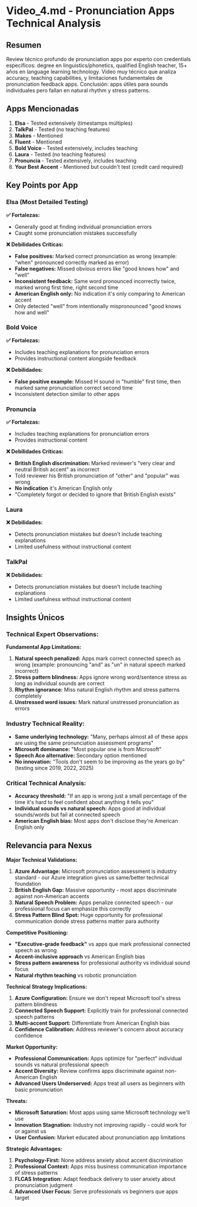 # Video_4.md - Pronunciation Apps Technical Analysis

## Resumen
Review técnico profundo de pronunciation apps por experto con credentials específicos: degree en linguistics/phonetics, qualified English teacher, 15+ años en language learning technology. Video muy técnico que analiza accuracy, teaching capabilities, y limitaciones fundamentales de pronunciation feedback apps. Conclusión: apps útiles para sounds individuales pero fallan en natural rhythm y stress patterns.

## Apps Mencionadas
1. **Elsa** - Tested extensively (timestamps múltiples)
2. **TalkPal** - Tested (no teaching features)
3. **Makes** - Mentioned
4. **Fluent** - Mentioned  
5. **Bold Voice** - Tested extensively, includes teaching
6. **Laura** - Tested (no teaching features)
7. **Pronuncia** - Tested extensively, includes teaching
8. **Your Best Accent** - Mentioned but couldn't test (credit card required)

## Key Points por App

### Elsa (Most Detailed Testing)
**✅ Fortalezas:**
- Generally good at finding individual pronunciation errors
- Caught some pronunciation mistakes successfully

**❌ Debilidades Críticas:**
- **False positives:** Marked correct pronunciation as wrong (example: "when" pronounced correctly marked as error)
- **False negatives:** Missed obvious errors like "good knows how" and "well" 
- **Inconsistent feedback:** Same word pronounced incorrectly twice, marked wrong first time, right second time
- **American English only:** No indication it's only comparing to American accent
- Only detected "well" from intentionally mispronounced "good knows how and well"

### Bold Voice
**✅ Fortalezas:**
- Includes teaching explanations for pronunciation errors
- Provides instructional content alongside feedback

**❌ Debilidades:**
- **False positive example:** Missed H sound in "humble" first time, then marked same pronunciation correct second time
- Inconsistent detection similar to other apps

### Pronuncia  
**✅ Fortalezas:**
- Includes teaching explanations for pronunciation errors
- Provides instructional content

**❌ Debilidades Críticas:**
- **British English discrimination:** Marked reviewer's "very clear and neutral British accent" as incorrect
- Told reviewer his British pronunciation of "other" and "popular" was wrong
- **No indication** it's American English only
- "Completely forgot or decided to ignore that British English exists"

### Laura
**❌ Debilidades:**
- Detects pronunciation mistakes but doesn't include teaching explanations
- Limited usefulness without instructional content

### TalkPal
**❌ Debilidades:**
- Detects pronunciation mistakes but doesn't include teaching explanations  
- Limited usefulness without instructional content

## Insights Únicos

### Technical Expert Observations:

**Fundamental App Limitations:**
1. **Natural speech penalized:** Apps mark correct connected speech as wrong (example: pronouncing "and" as "un" in natural speech marked incorrect)
2. **Stress pattern blindness:** Apps ignore wrong word/sentence stress as long as individual sounds are correct
3. **Rhythm ignorance:** Miss natural English rhythm and stress patterns completely
4. **Unstressed word issues:** Mark natural unstressed pronunciation as errors

### Industry Technical Reality:
- **Same underlying technology:** "Many, perhaps almost all of these apps are using the same pronunciation assessment programs" 
- **Microsoft dominance:** "Most popular one is from Microsoft"
- **Speech Ace alternative:** Secondary option mentioned
- **No innovation:** "Tools don't seem to be improving as the years go by" (testing since 2019, 2022, 2025)

### Critical Technical Analysis:
- **Accuracy threshold:** "If an app is wrong just a small percentage of the time it's hard to feel confident about anything it tells you"
- **Individual sounds vs natural speech:** Apps good at individual sounds/words but fail at connected speech
- **American English bias:** Most apps don't disclose they're American English only

## Relevancia para Nexus

**Major Technical Validations:**
1. **Azure Advantage:** Microsoft pronunciation assessment is industry standard - our Azure integration gives us same/better technical foundation
2. **British English Gap:** Massive opportunity - most apps discriminate against non-American accents
3. **Natural Speech Problem:** Apps penalize connected speech - our professional focus can emphasize this correctly
4. **Stress Pattern Blind Spot:** Huge opportunity for professional communication donde stress patterns matter para authority

**Competitive Positioning:**
- **"Executive-grade feedback"** vs apps que mark professional connected speech as wrong
- **Accent-inclusive approach** vs American English bias
- **Stress pattern awareness** for professional authority vs individual sound focus
- **Natural rhythm teaching** vs robotic pronunciation

**Technical Strategy Implications:**
1. **Azure Configuration:** Ensure we don't repeat Microsoft tool's stress pattern blindness
2. **Connected Speech Support:** Explicitly train for professional connected speech patterns  
3. **Multi-accent Support:** Differentiate from American English bias
4. **Confidence Calibration:** Address reviewer's concern about accuracy confidence

**Market Opportunity:**
- **Professional Communication:** Apps optimize for "perfect" individual sounds vs natural professional speech
- **Accent Diversity:** Review confirms apps discriminate against non-American English
- **Advanced Users Underserved:** Apps treat all users as beginners with basic pronunciation

**Threats:**
- **Microsoft Saturation:** Most apps using same Microsoft technology we'll use
- **Innovation Stagnation:** Industry not improving rapidly - could work for or against us
- **User Confusion:** Market educated about pronunciation app limitations

**Strategic Advantages:**
1. **Psychology-First:** None address anxiety about accent discrimination  
2. **Professional Context:** Apps miss business communication importance of stress patterns
3. **FLCAS Integration:** Adapt feedback delivery to user anxiety about pronunciation judgment
4. **Advanced User Focus:** Serve professionals vs beginners que apps target
